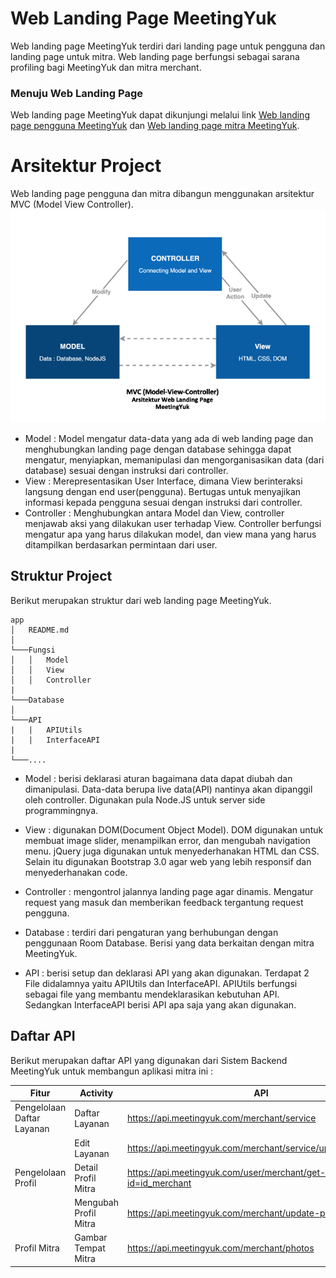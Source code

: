 # Web Landing Page MeetingYuk

Web landing page MeetingYuk terdiri dari landing page untuk pengguna dan landing page untuk mitra. Web landing page berfungsi sebagai sarana profiling bagi MeetingYuk dan mitra merchant.

### Menuju Web Landing Page
Web landing page MeetingYuk dapat dikunjungi melalui link [Web landing page pengguna MeetingYuk](https://meetingyuk.com/user) dan [Web landing page mitra MeetingYuk](https://meetingyuk.com/mitra).

# Arsitektur Project
Web landing page pengguna dan mitra dibangun menggunakan arsitektur MVC (Model View Controller).
![alt text](mvc.png)
- Model : Model mengatur data-data yang ada di web landing page dan menghubungkan landing page dengan database sehingga dapat mengatur, menyiapkan, memanipulasi dan mengorganisasikan data (dari database) sesuai dengan instruksi dari controller.
- View : Merepresentasikan User Interface, dimana View berinteraksi langsung dengan end user(pengguna). Bertugas untuk menyajikan informasi kepada pengguna sesuai dengan instruksi dari controller.
- Controller : Menghubungkan antara Model dan View, controller menjawab aksi yang dilakukan user terhadap View. Controller berfungsi  mengatur apa yang harus dilakukan model, dan view mana yang harus ditampilkan berdasarkan permintaan dari user.

## Struktur Project
Berikut merupakan struktur dari web landing page MeetingYuk.
```
app
│   README.md
│
└───Fungsi
│   │   Model
│   │   View
│   │   Controller
|   
└───Database
│  
└───API
|   |   APIUtils
|   |   InterfaceAPI
|
└───....
```
- Model : berisi deklarasi aturan bagaimana data dapat diubah dan dimanipulasi. Data-data berupa live data(API) nantinya akan dipanggil oleh controller. Digunakan pula Node.JS untuk server side programmingnya.

- View : digunakan DOM(Document Object Model). DOM digunakan untuk membuat image slider, menampilkan error, dan  mengubah navigation menu. jQuery juga digunakan untuk menyederhanakan  HTML dan CSS. Selain itu digunakan Bootstrap 3.0 agar web yang lebih responsif dan menyederhanakan code.

- Controller : mengontrol jalannya landing page agar dinamis. Mengatur request yang masuk dan memberikan feedback tergantung request pengguna. 

- Database : terdiri dari pengaturan yang berhubungan dengan penggunaan Room Database. Berisi yang data berkaitan dengan mitra MeetingYuk.

- API : berisi setup dan deklarasi API yang akan digunakan. Terdapat 2 File didalamnya yaitu APIUtils dan InterfaceAPI. APIUtils berfungsi sebagai file yang membantu mendeklarasikan kebutuhan API. Sedangkan InterfaceAPI berisi API apa saja yang akan digunakan.


## Daftar API
Berikut merupakan daftar API yang digunakan dari Sistem Backend MeetingYuk untuk membangun aplikasi mitra ini :

| Fitur | Activity | API |
| ------ | ------ | ------------ |
| Pengelolaan Daftar Layanan | Daftar Layanan | https://api.meetingyuk.com/merchant/service |
| | Edit Layanan | https://api.meetingyuk.com/merchant/service/update/:id_service |
| Pengelolaan Profil | Detail Profil Mitra | https://api.meetingyuk.com/user/merchant/get-detail?id=id_merchant |
| | Mengubah Profil Mitra | https://api.meetingyuk.com/merchant/update-profile |
| Profil Mitra | Gambar Tempat Mitra | https://api.meetingyuk.com/merchant/photos |



[apkmeetingyuk]: https://drive.google.com/file/d/1aJFr735BzbhJ48iiIVwsgw0HJfZSwxRA/view?usp=sharing
